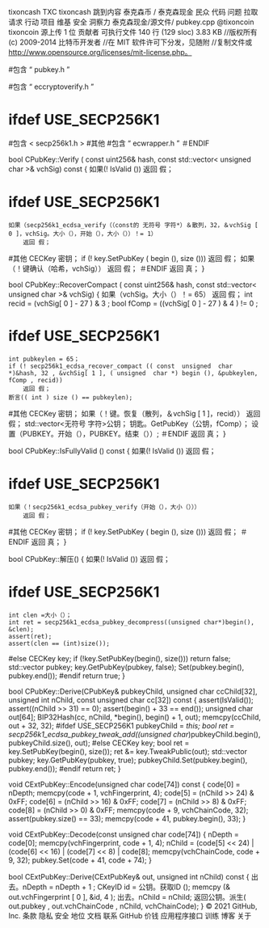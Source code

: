 tixoncash
TXC
tixoncash
跳到内容
泰克森币
/
泰克森现金
民众
代码
问题
拉取请求
行动
项目
维基
安全
洞察力
泰克森现金/源文件/ pubkey.cpp
@tixoncoin
tixoncoin 源上传
 1 位 贡献者
可执行文件  140 行 (129 sloc)  3.83 KB
//版权所有 (c) 2009-2014 比特币开发者
//在 MIT 软件许可下分发，见随附
//复制文件或 http://www.opensource.org/licenses/mit-license.php。

#包含 “ pubkey.h ”

#包含 “ eccryptoverify.h ”

# ifdef USE_SECP256K1
#包含 < secp256k1.h >
#其他
#包含 “ ecwrapper.h ”
＃ENDIF

bool  CPubKey::Verify ( const uint256& hash, const std::vector< unsigned  char >& vchSig) const
{
    如果(! IsValid ())
        返回 假；
# ifdef USE_SECP256K1
    如果（secp256k1_ecdsa_verify（（const的 无符号 字符*）＆散列，32，＆vchSig [ 0 ]，vchSig。大小（），开始（），大小（））！= 1）
        返回 假；
#其他
    CECKey 密钥；
    if (! key.SetPubKey ( begin (), size ()))
        返回 假；
    如果（！键确认（哈希，vchSig））
        返回 假；
＃ENDIF
    返回 真；
}

bool  CPubKey::RecoverCompact ( const uint256& hash, const std::vector< unsigned  char >& vchSig)
{
    如果（vchSig。大小（）！= 65）
        返回 假；
    int recid = (vchSig[ 0 ] - 27 ) & 3 ;
    bool  fComp = ((vchSig[ 0 ] - 27 ) & 4 ) != 0 ;
# ifdef USE_SECP256K1
    int pubkeylen = 65；
    if (! secp256k1_ecdsa_recover_compact (( const  unsigned  char *)&hash, 32 , &vchSig[ 1 ], ( unsigned  char *) begin (), &pubkeylen, fComp , recid))
        返回 假；
    断言(( int ) size () == pubkeylen);
#其他
    CECKey 密钥；
    如果（！键。恢复（散列，＆vchSig [ 1 ]，recid））
        返回 假；
    std::vector<无符号 字符>公钥；
    钥匙。GetPubKey（公钥，fComp）；
    设置（PUBKEY。开始（），PUBKEY。结束（））;
＃ENDIF
    返回 真；
}

bool  CPubKey::IsFullyValid () const
{
    如果(! IsValid ())
        返回 假；
# ifdef USE_SECP256K1
    如果（！secp256k1_ecdsa_pubkey_verify（开始（），大小（）））
        返回 假；
#其他
    CECKey 密钥；
    if (! key.SetPubKey ( begin (), size ()))
        返回 假；
＃ENDIF
    返回 真；
}

bool  CPubKey::解压()
{
    如果(! IsValid ())
        返回 假；
# ifdef USE_SECP256K1
    int clen =大小（）；
    int ret = secp256k1_ecdsa_pubkey_decompress((unsigned char*)begin(), &clen);
    assert(ret);
    assert(clen == (int)size());
#else
    CECKey key;
    if (!key.SetPubKey(begin(), size()))
        return false;
    std::vector<unsigned char> pubkey;
    key.GetPubKey(pubkey, false);
    Set(pubkey.begin(), pubkey.end());
#endif
    return true;
}

bool CPubKey::Derive(CPubKey& pubkeyChild, unsigned char ccChild[32], unsigned int nChild, const unsigned char cc[32]) const
{
    assert(IsValid());
    assert((nChild >> 31) == 0);
    assert(begin() + 33 == end());
    unsigned char out[64];
    BIP32Hash(cc, nChild, *begin(), begin() + 1, out);
    memcpy(ccChild, out + 32, 32);
#ifdef USE_SECP256K1
    pubkeyChild = *this;
    bool ret = secp256k1_ecdsa_pubkey_tweak_add((unsigned char*)pubkeyChild.begin(), pubkeyChild.size(), out);
#else
    CECKey key;
    bool ret = key.SetPubKey(begin(), size());
    ret &= key.TweakPublic(out);
    std::vector<unsigned char> pubkey;
    key.GetPubKey(pubkey, true);
    pubkeyChild.Set(pubkey.begin(), pubkey.end());
#endif
    return ret;
}

void CExtPubKey::Encode(unsigned char code[74]) const
{
    code[0] = nDepth;
    memcpy(code + 1, vchFingerprint, 4);
    code[5] = (nChild >> 24) & 0xFF;
    code[6] = (nChild >> 16) & 0xFF;
    code[7] = (nChild >> 8) & 0xFF;
    code[8] = (nChild >> 0) & 0xFF;
    memcpy(code + 9, vchChainCode, 32);
    assert(pubkey.size() == 33);
    memcpy(code + 41, pubkey.begin(), 33);
}

void CExtPubKey::Decode(const unsigned char code[74])
{
    nDepth = code[0];
    memcpy(vchFingerprint, code + 1, 4);
    nChild = (code[5] << 24) | (code[6] << 16) | (code[7] << 8) | code[8];
    memcpy(vchChainCode, code + 9, 32);
    pubkey.Set(code + 41, code + 74);
}

bool CExtPubKey::Derive(CExtPubKey& out, unsigned int nChild) const
{
    出去。nDepth = nDepth + 1 ;
    CKeyID id = 公钥。获取ID ();
    memcpy (& out.vchFingerprint [ 0 ], &id, 4 );
    出去。nChild = nChild;
    返回公钥。派生( out.pubkey , out.vchChainCode , nChild, vchChainCode);
}
© 2021 GitHub, Inc.
条款
隐私
安全
地位
文档
联系 GitHub
价钱
应用程序接口
训练
博客
关于
